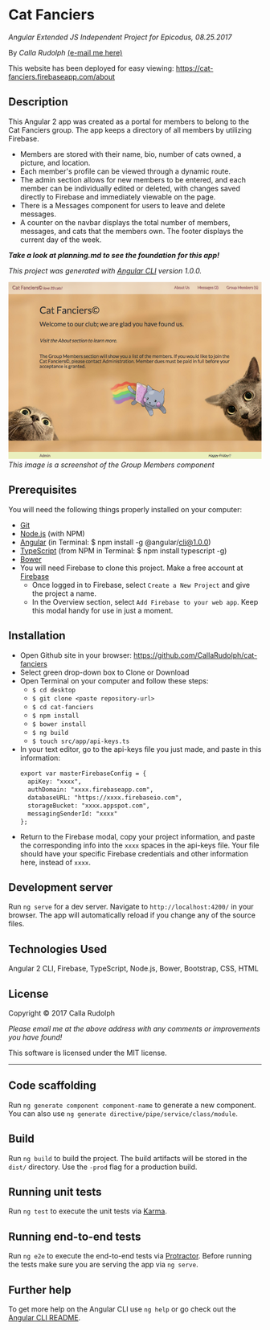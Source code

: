 # Cat Fanciers

_Angular Extended JS Independent Project for Epicodus, 08.25.2017_

By _Calla Rudolph_ [(e-mail me here)](<mailto:callarudolph@gmail.com>)

This website has been deployed for easy viewing: https://cat-fanciers.firebaseapp.com/about

## Description

This Angular 2 app was created as a portal for members to belong to the Cat Fanciers group. The app keeps a directory of all members by utilizing Firebase.
  * Members are stored with their name, bio, number of cats owned, a picture, and location.
  * Each member's profile can be viewed through a dynamic route.
  * The admin section allows for new members to be entered, and each member can be individually edited or deleted, with changes saved directly to Firebase and immediately viewable on the page.
  * There is a Messages component for users to leave and delete messages.
  * A counter on the navbar displays the total number of members, messages, and cats that the members own. The footer displays the current day of the week.

_***Take a look at planning.md to see the foundation for this app!***_

_This project was generated with [Angular CLI](https://github.com/angular/angular-cli) version 1.0.0._

![Preview of Group Members](src/assets/img/screen.png)
_This image is a screenshot of the Group Members component_

## Prerequisites

You will need the following things properly installed on your computer:
* [Git](https://git-scm.com/)
* [Node.js](https://nodejs.org/) (with NPM)
* [Angular](https://cli.angular.io/) (in Terminal: $ npm install -g @angular/cli@1.0.0)
* [TypeScript](https://www.typescriptlang.org/) (from NPM in Terminal: $ npm install typescript -g)
* [Bower](https://bower.io/)
* You will need Firebase to clone this project. Make a free account at [Firebase](https://firebase.google.com/)
  * Once logged in to Firebase, select `Create a New Project` and give the project a name.
  * In the Overview section, select `Add Firebase to your web app`. Keep this modal handy for use in just a moment.

## Installation

* Open Github site in your browser: https://github.com/CallaRudolph/cat-fanciers
* Select green drop-down box to Clone or Download
* Open Terminal on your computer and follow these steps:
  * `$ cd desktop`
  * `$ git clone <paste repository-url>`
  * `$ cd cat-fanciers`
  * `$ npm install`
  * `$ bower install`
  * `$ ng build`
  * `$ touch src/app/api-keys.ts`
* In your text editor, go to the api-keys file you just made, and paste in this information:
  ````
  export var masterFirebaseConfig = {
    apiKey: "xxxx",
    authDomain: "xxxx.firebaseapp.com",
    databaseURL: "https://xxxx.firebaseio.com",
    storageBucket: "xxxx.appspot.com",
    messagingSenderId: "xxxx"
  };
  ````
* Return to the Firebase modal, copy your project information, and paste the corresponding info into the `xxxx` spaces in the api-keys file. Your file should have your specific Firebase credentials and other information here, instead of `xxxx`.

## Development server

Run `ng serve` for a dev server. Navigate to `http://localhost:4200/` in your browser. The app will automatically reload if you change any of the source files.

## Technologies Used

Angular 2 CLI, Firebase, TypeScript, Node.js, Bower, Bootstrap, CSS, HTML

## License

Copyright &copy; 2017 Calla Rudolph

_Please email me at the above address with any comments or improvements you have found!_

This software is licensed under the MIT license.
______________________________________

## Code scaffolding

Run `ng generate component component-name` to generate a new component. You can also use `ng generate directive/pipe/service/class/module`.

## Build

Run `ng build` to build the project. The build artifacts will be stored in the `dist/` directory. Use the `-prod` flag for a production build.

## Running unit tests

Run `ng test` to execute the unit tests via [Karma](https://karma-runner.github.io).

## Running end-to-end tests

Run `ng e2e` to execute the end-to-end tests via [Protractor](http://www.protractortest.org/).
Before running the tests make sure you are serving the app via `ng serve`.

## Further help

To get more help on the Angular CLI use `ng help` or go check out the [Angular CLI README](https://github.com/angular/angular-cli/blob/master/README.md).

